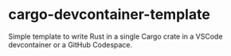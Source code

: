 # cargo-devcontainer-template
Simple template to write Rust in a single Cargo crate in a VSCode devcontainer or a GitHub Codespace.
